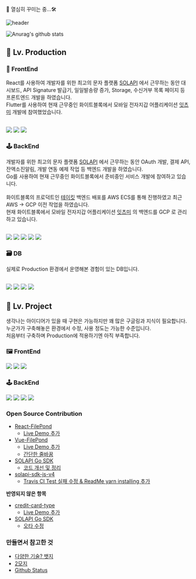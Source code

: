 🔩 열심히 꾸미는 중...🛠️

![header](https://capsule-render.vercel.app/api?type=rect&color=24292e&fontColor=ffffff&height=80&section=header&text=%EC%96%B8%EC%A0%9C%EB%82%98%20%ED%8C%80%EC%9D%98%20%EA%B8%B0%EB%91%A5%EC%9D%B4%20%EB%90%98%EC%9E%90&fontSize=28)

![Anurag's github stats](https://github-readme-stats.vercel.app/api?username=KimGenius&count_private=true&show_icons=true)


<h2>🥇 Lv. Production</h2>

<h3>🧩 FrontEnd</h3>
React를 사용하여 개발자를 위한 최고의 문자 플랫폼 <a href="https://solapi.com">SOLAPI</a> 에서 근무하는 동안 대시보드, API Signature 발급기, 일일발송량 증가, Storage, 수신거부 목록 페이지 등 프론트엔드 개발을 하였습니다. <br/>	
Flutter를 사용하여 현재 근무중인 화이트블록에서 모바일 전자지갑 어플리케이션 <a href="http://itsme.id">잇츠미</a> 개발에 참여했었습니다.	
<br/><br/>
<p>
  <img src="https://img.shields.io/badge/React-61DAFB?style=flat-square&logo=react&logoColor=white"/>
  <img src="https://img.shields.io/badge/Redux-764ABC?style=flat-square&logo=Redux&logoColor=white"/>
  <img src="https://img.shields.io/badge/Flutter-02569B?style=flat-square&logo=flutter&logoColor=white"/>
</p>

<h3>🕹️ BackEnd</h3>
개발자를 위한 최고의 문자 플랫폼 <a href="https://solapi.com">SOLAPI</a> 에서 근무하는 동안 OAuth 개발, 결제 API, 잔액소진알림, 개발 연동 예제 작업 등 백엔드 개발을 하였습니다.<br/>	
Go를 사용하여 현재 근무중인 화이트블록에서 준비중인 서비스 개발에 참여하고 있습니다. <br/><br/>
화이트블록의 프로덕트인 <a href="http://www.nowtakeit.com/">테이킷</a> 백엔드 배포를 AWS ECS를 통해 진행하였고 최근 AWS -> GCP 이전 작업을 하였습니다. <br/>
현재 화이트블록에서 모바일 전자지갑 어플리케이션 <a href="http://itsme.id">잇츠미</a> 의 백엔드를 GCP 로 관리하고 있습니다.<br/>
<br/>
<p>
  <img src="https://img.shields.io/badge/Go-00ADD8?style=flat-square&logo=go&logoColor=white"/>
  <img src="https://img.shields.io/badge/NodeJS-339933?style=flat-square&logo=Node.js&logoColor=white"/>
  <img src="https://img.shields.io/badge/Docker-2496ED?style=flat-square&logo=Docker&logoColor=white"/>
  <img src="https://img.shields.io/badge/AWS-232F3E?style=flat-square&logo=Amazon%20AWS&logoColor=white"/>
  <img src="https://img.shields.io/badge/GCP-4285F4?style=flat-square&logo=Google%20Cloud&logoColor=white"/>
</p>

<h3>🗃️ DB</h3>
실제로 Production 환경에서 운영해본 경험이 있는 DB입니다. <br/>
<br/>
<p>
  <img src="https://img.shields.io/badge/MongoDB-47A248?style=flat-square&logo=MongoDB&logoColor=white"/>
  <img src="https://img.shields.io/badge/PostgreSQL-336791?style=flat-square&logo=PostgreSQL&logoColor=white"/>
  <img src="https://img.shields.io/badge/MySQL-4479A1?style=flat-square&logo=MySQL&logoColor=white"/>
  <img src="https://img.shields.io/badge/Redis-DC382D?style=flat-square&logo=Redis&logoColor=white"/>
</p>

<h2>🥈 Lv. Project</h2>
생각나는 아이디어가 있을 때 구현은 가능하지만 꽤 많은 구글링과 지식이 필요합니다. 누군가가 구축해놓은 환경에서 수정, 사용 정도는 가능한 수준입니다. <br/>
처음부터 구축하며 Production에 적용하기엔 아직 부족합니다. <br/>

<h3>🖼️ FrontEnd</h3>
<p>
  <img src="https://img.shields.io/badge/React%20Native-61DAFB?style=flat-square&logo=react&logoColor=white"/>
  <img src="https://img.shields.io/badge/Kotlin(Android)-0095D5?style=flat-square&logo=Kotlin&logoColor=white"/>
  <img src="https://img.shields.io/badge/Vue-4FC08D?style=flat-square&logo=Vue.js&logoColor=white"/>
</p>

<h3>🕹️ BackEnd</h3>
<p>
  <img src="https://img.shields.io/badge/Python-3776AB?style=flat-square&logo=Python&logoColor=white"/>
  <img src="https://img.shields.io/badge/PHP-777BB4?style=flat-square&logo=PHP&logoColor=white"/>
  <img src="https://img.shields.io/badge/TypeScript-007ACC?style=flat-square&logo=TypeScript&logoColor=white"/>
  <img src="https://img.shields.io/badge/Kubernetes-326CE5?style=flat-square&logo=Kubernetes&logoColor=white"/>
</p>

<h3>Open Source Contribution</h3>

- [React-FilePond](https://github.com/pqina/react-filepond)
  - [Live Demo 추가](https://github.com/pqina/react-filepond/pull/70)
- [Vue-FilePond](https://github.com/pqina/vue-filepond)
  - [Live Demo 추가](https://github.com/pqina/vue-filepond/pull/73)
  - [간단한 줄바꿈](https://github.com/pqina/vue-filepond/pull/74)
- [SOLAPI Go SDK](https://github.com/solapi/solapi-go)
  - [코드 개선 및 정리](https://github.com/solapi/solapi-go/pull/3)
- [solapi-sdk-js-v4](https://github.com/solapi/solapi-sdk-js-v4)
  - [Travis CI Test 실패 수정 & ReadMe yarn installing 추가](https://github.com/solapi/solapi-sdk-js-v4/pull/14)

**반영되지 않은 항목**
- [credit-card-type](https://github.com/braintree/credit-card-type)
  - [Live Demo 추가](https://github.com/braintree/credit-card-type/pull/92)
- [SOLAPI Go SDK](https://github.com/solapi/solapi-go/pull/6)
  - [오타 수정](https://github.com/solapi/solapi-go/pull/6)

<h3>만들면서 참고한 것</h3>

- [다양한 기술? 뱃지](https://simpleicons.org/)
- [2모지](https://emojipedia.org/)
- [Github Status](https://github.com/anuraghazra/github-readme-stats)
